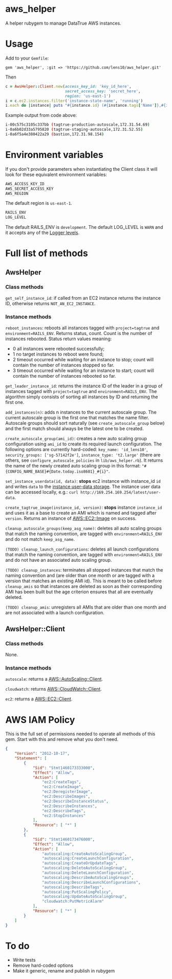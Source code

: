 # aws_helper

A helper rubygem to manage DataTrue AWS instances.

# Usage

Add to your `Gemfile`:

```Gemfile
gem 'aws_helper', :git => 'https://github.com/lens10/aws_helper.git'
```

Then
```ruby
c = AwsHelper::Client.new(access_key_id: 'key_id_here',
                          secret_access_key: 'secret_here',
                          region: 'us-east-1')
i = c.ec2.instances.filter('instance-state-name', 'running')
i.each do |instance| puts "#{instance.id} (#{instance.tags['Name']},#{instance.private_ip_address})" end
```

Example output from code above:
```bash
i-00c575c3105c337bb (tagtrue-production-autoscale,172.31.54.69)
i-0a6b02d33a5795820 (tagtrue-staging-autoscale,172.31.52.55)
i-0a6f5a4e380422a29 (bastion,172.31.98.154)
```

# Environment variables
If you don't provide parameters when instantiating the Client class it will look for these equivalent environment variables:

```bash
AWS_ACCESS_KEY_ID
AWS_SECRET_ACCESS_KEY
AWS_REGION
```

The default region is `us-east-1`.

```bash
RAILS_ENV
LOG_LEVEL
```

The default RAILS_ENV is `development`.  The default LOG_LEVEL is `WARN` and it accepts any of the [Logger levels](http://ruby-doc.org/stdlib-2.2.2/libdoc/logger/rdoc/Logger.html).


# Full list of methods

## AwsHelper

### Class methods

`get_self_instance_id`: if called from an EC2 instance returns the instance ID, otherwise returns `NOT_AN_EC2_INSTANCE`.

### Instance methods

`reboot_instances`: reboots all instances tagged with `project=tagtrue` and `environment=RAILS_ENV`.  Returns status, count.  Count is the number of instances rebooted. Status return values meaning:
* 0 all instances were rebooted successfully;
* 1 no target instances to reboot were found;
* 2 timeout occurred while waiting for an instance to stop; count will contain the number of instances stopped so far.
* 3 timeout occurred while waiting for an instance to start; count will contain the number of instances rebooted so far.

`get_leader_instance_id`: returns the instance ID of the leader in a group of instances tagged with `project=tagtrue` and `environment=RAILS_ENV`.  The algorithm simply consists of sorting all instances by ID and returning the first one.

`add_instances(n)`: adds n instances to the current autoscale group.  The current autoscale group is the first one that matches the name filter.  Autoscale groups should sort naturally (see `create_autoscale_group` below) and the first match should always be the latest one to be created.

`create_autoscale_group(ami_id)`: creates a new auto scaling group configuration using `ami_id` to create its required launch configuration.  The following options are currently hard-coded: `key_name: 'id_lens10'`, `security_groups: ['sg-57142f2e']`, `instance_type: 't2.large'` (there are others, see `configure_autoscale_policies` in `lib/aws_helper.rb`).  It returns the name of the newly created auto scaling group in this format: `"#{CONFIG_NAME_BASE}#{Date.today.iso8601}_#{i}"`.

`set_instance_userdata(id, data)`: **stops** ec2 instance with instance_id `id` and writes `data` to the [instance user-data storage](https://docs.aws.amazon.com/AWSEC2/latest/UserGuide/ec2-instance-metadata.html#instancedata-add-user-data). The instance user data can be accessed locally, e.g.: `curl http://169.254.169.254/latest/user-data`.

`create_tagtrue_image(instance_id, version)`: **stops** instance `instance_id` and uses it as a base to create an AMI which is named and tagged after `version`.  Returns an instance of [AWS::EC2::Image](http://www.rubydoc.info/gems/aws-sdk-v1/1.66.0/AWS/EC2/Image) on success.

`cleanup_autoscale_groups(keep_asg_name)`: deletes all auto scaling groups that match the naming convention, are tagged with `environment=RAILS_ENV` and do not match `keep_asg_name`.

`(TODO) cleanup_launch_configurations`: deletes all launch configurations that match the naming convention, are tagged with `environment=RAILS_ENV` and do not have an associated auto scaling group.

`(TODO) cleanup_instances`: terminates all stopped instances that match the naming convention and (are older than one month or are tagged with a version that matches an existing AMI id).  This is meant to be called before `cleanup_amis` so that instances are deleted as soon as their corresponding AMI has been built but the age criterion ensures that all are eventually deleted.

`(TODO) cleanup_amis`: unregisters all AMIs that are older than one month and are not associated with a launch configuration.

## AwsHelper::Client

### Class methods

None.

### Instance methods

`autoscale`: returns a [AWS::AutoScaling::Client](http://www.rubydoc.info/gems/aws-sdk-v1/1.66.0/AWS/AutoScaling/Client).

`cloudwatch`: returns [AWS::CloudWatch::Client](http://www.rubydoc.info/gems/aws-sdk-v1/1.66.0/AWS/CloudWatch/Client).

`ec2`: returns a [AWS::EC2::Client](http://www.rubydoc.info/gems/aws-sdk-v1/1.66.0/AWS/EC2/Client).

# AWS IAM Policy

This is the full set of permissions needed to operate all methods of this gem.  Start with this and remove what you don't need.

```json
{
    "Version": "2012-10-17",
    "Statement": [
        {
            "Sid": "Stmt1460173333000",
            "Effect": "Allow",
            "Action": [
                "ec2:CreateTags",
                "ec2:CreateImage",
                "ec2:DeregisterImage",
                "ec2:DescribeImages",
                "ec2:DescribeInstanceStatus",
                "ec2:DescribeInstances",
                "ec2:DescribeTags",
                "ec2:StopInstances"
            ],
            "Resource": [ "*" ]
        },
        {
            "Sid": "Stmt1460173476000",
            "Effect": "Allow",
            "Action": [
                "autoscaling:CreateAutoScalingGroup",
                "autoscaling:CreateLaunchConfiguration",
                "autoscaling:CreateOrUpdateTags",
                "autoscaling:DeleteAutoScalingGroup",
                "autoscaling:DeleteLaunchConfiguration",
                "autoscaling:DescribeAutoScalingGroups",
                "autoscaling:DescribeLaunchConfigurations",
                "autoscaling:DescribeTags",
                "autoscaling:PutScalingPolicy",
                "autoscaling:UpdateAutoScalingGroup",
                "cloudwatch:PutMetricAlarm"
            ],
            "Resource": [ "*" ]
        }
    ]
}
```

# To do
* Write tests
* Remove hard-coded options
* Make it generic, rename and publish in rubygem
